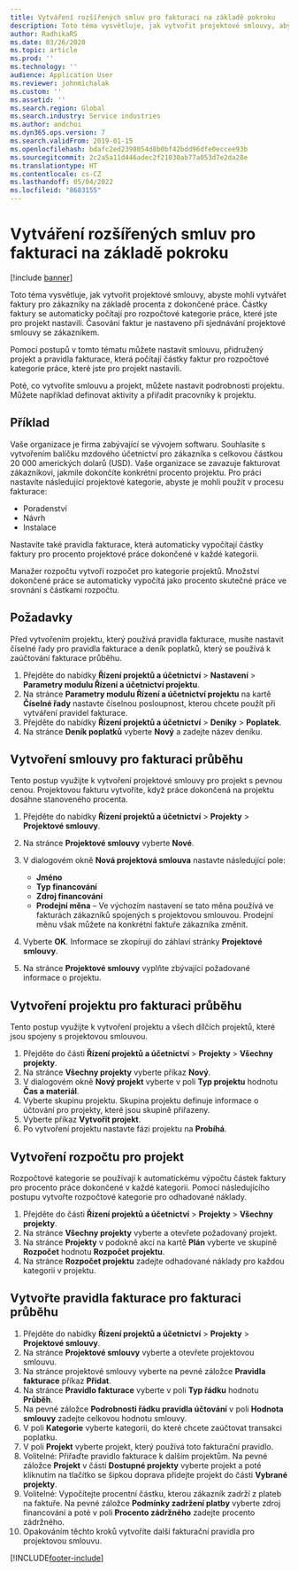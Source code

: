 ```yaml
---
title: Vytváření rozšířených smluv pro fakturaci na základě pokroku
description: Toto téma vysvětluje, jak vytvořit projektové smlouvy, abyste mohli generovat faktury pro zákazníky na základě procenta z dokončené práce.
author: RadhikaRS
ms.date: 03/26/2020
ms.topic: article
ms.prod: ''
ms.technology: ''
audience: Application User
ms.reviewer: johnmichalak
ms.custom: ''
ms.assetid: ''
ms.search.region: Global
ms.search.industry: Service industries
ms.author: andchoi
ms.dyn365.ops.version: 7
ms.search.validFrom: 2019-01-15
ms.openlocfilehash: bdafc2ed2398054d8b0bf42bdd96dfe0eccee93b
ms.sourcegitcommit: 2c2a5a11d446adec2f21030ab77a053d7e2da28e
ms.translationtype: HT
ms.contentlocale: cs-CZ
ms.lasthandoff: 05/04/2022
ms.locfileid: "8683155"
---
```

# <a name="create-advanced-contracts-for-billing-based-on-progress"></a>Vytváření rozšířených smluv pro fakturaci na základě pokroku
[!include [banner](../includes/banner.md)]

Toto téma vysvětluje, jak vytvořit projektové smlouvy, abyste mohli vytvářet faktury pro zákazníky na základě procenta z dokončené práce. Částky faktury se automaticky počítají pro rozpočtové kategorie práce, které jste pro projekt nastavili. Časování faktur je nastaveno při sjednávání projektové smlouvy se zákazníkem.

Pomocí postupů v tomto tématu můžete nastavit smlouvu, přidružený projekt a pravidla fakturace, která počítají částky faktur pro rozpočtové kategorie práce, které jste pro projekt nastavili.

Poté, co vytvoříte smlouvu a projekt, můžete nastavit podrobnosti projektu. Můžete například definovat aktivity a přiřadit pracovníky k projektu.

## <a name="example"></a>Příklad

Vaše organizace je firma zabývající se vývojem softwaru. Souhlasíte s vytvořením balíčku mzdového účetnictví pro zákazníka s celkovou částkou 20 000 amerických dolarů (USD). Vaše organizace se zavazuje fakturovat zákazníkovi, jakmile dokončíte konkrétní procento projektu. Pro práci nastavíte následující projektové kategorie, abyste je mohli použít v procesu fakturace:

- Poradenství
- Návrh
- Instalace

Nastavíte také pravidla fakturace, která automaticky vypočítají částky faktury pro procento projektové práce dokončené v každé kategorii.

Manažer rozpočtu vytvoří rozpočet pro kategorie projektů. Množství dokončené práce se automaticky vypočítá jako procento skutečné práce ve srovnání s částkami rozpočtu.

## <a name="prerequisites"></a>Požadavky

Před vytvořením projektu, který používá pravidla fakturace, musíte nastavit číselné řady pro pravidla fakturace a deník poplatků, který se používá k zaúčtování fakturace průběhu.

1. Přejděte do nabídky **Řízení projektů a účetnictví** \> **Nastavení** \> **Parametry modulu Řízení a účetnictví projektu**.
2. Na stránce **Parametry modulu Řízení a účetnictví projektu** na kartě **Číselné řady** nastavte číselnou posloupnost, kterou chcete použít při vytváření pravidel fakturace.
3. Přejděte do nabídky **Řízení projektů a účetnictví** \> **Deníky** \> **Poplatek**.
4. Na stránce **Deník poplatků** vyberte **Nový** a zadejte název deníku.

## <a name="create-a-contract-for-progress-billings"></a>Vytvoření smlouvy pro fakturaci průběhu

Tento postup využijte k vytvoření projektové smlouvy pro projekt s pevnou cenou. Projektovou fakturu vytvoříte, když práce dokončená na projektu dosáhne stanoveného procenta.

1. Přejděte do nabídky **Řízení projektů a účetnictví** \> **Projekty** \> **Projektové smlouvy**.
2. Na stránce **Projektové smlouvy** vyberte **Nové**.
3. V dialogovém okně **Nová projektová smlouva** nastavte následující pole:

    - **Jméno**
    - **Typ financování**
    - **Zdroj financování**
    - **Prodejní měna** – Ve výchozím nastavení se tato měna používá ve fakturách zákazníků spojených s projektovou smlouvou. Prodejní měnu však můžete na konkrétní faktuře zákazníka změnit.

4. Vyberte **OK**. Informace se zkopírují do záhlaví stránky **Projektové smlouvy**.
5. Na stránce **Projektové smlouvy** vyplňte zbývající požadované informace o projektu.

## <a name="create-a-project-for-progress-billings"></a>Vytvoření projektu pro fakturaci průběhu

Tento postup využijte k vytvoření projektu a všech dílčích projektů, které jsou spojeny s projektovou smlouvou.

1. Přejděte do části **Řízení projektů a účetnictví** \> **Projekty** \> **Všechny projekty**.
2. Na stránce **Všechny projekty** vyberte příkaz **Nový**.
3. V dialogovém okně **Nový projekt** vyberte v poli **Typ projektu** hodnotu **Čas a materiál**.
4. Vyberte skupinu projektu. Skupina projektu definuje informace o účtování pro projekty, které jsou skupině přiřazeny.
5. Vyberte příkaz **Vytvořit projekt**.
6. Po vytvoření projektu nastavte fázi projektu na **Probíhá**.

## <a name="create-a-budget-for-a-project"></a>Vytvoření rozpočtu pro projekt

Rozpočtové kategorie se používají k automatickému výpočtu částek faktury pro procento práce dokončené v každé kategorii. Pomocí následujícího postupu vytvořte rozpočtové kategorie pro odhadované náklady.

1. Přejděte do části **Řízení projektů a účetnictví** \> **Projekty** \> **Všechny projekty**.
2. Na stránce **Všechny projekty** vyberte a otevřete požadovaný projekt.
3. Na stránce **Projekty** v podokně akcí na kartě **Plán** vyberte ve skupině **Rozpočet** hodnotu **Rozpočet projektu**.
4. Na stránce **Rozpočet projektu** zadejte odhadované náklady pro každou kategorii v projektu.

## <a name="create-billing-rules-for-progress-billings"></a>Vytvořte pravidla fakturace pro fakturaci průběhu

1. Přejděte do nabídky **Řízení projektů a účetnictví** \> **Projekty** \> **Projektové smlouvy**.
2. Na stránce **Projektové smlouvy** vyberte a otevřete projektovou smlouvu.
3. Na stránce projektové smlouvy vyberte na pevné záložce **Pravidla fakturace** příkaz **Přidat**.
4. Na stránce **Pravidlo fakturace** vyberte v poli **Typ řádku** hodnotu **Průběh**.
5. Na pevné záložce **Podrobnosti řádku pravidla účtování** v poli **Hodnota smlouvy** zadejte celkovou hodnotu smlouvy.
6. V poli **Kategorie** vyberte kategorii, do které chcete zaúčtovat transakci poplatku.
7. V poli **Projekt** vyberte projekt, který používá toto fakturační pravidlo.
8. Volitelné: Přiřaďte pravidlo fakturace k dalším projektům. Na pevné záložce **Projekt** v části **Dostupné projekty** vyberte projekt a poté kliknutím na tlačítko se šipkou doprava přidejte projekt do části **Vybrané projekty**.
9. Volitelné: Vypočítejte procentní částku, kterou zákazník zadrží z plateb na faktuře. Na pevné záložce **Podmínky zadržení platby** vyberte zdroj financování a poté v poli **Procento zádržného** zadejte procento zádržného.
10. Opakováním těchto kroků vytvoříte další fakturační pravidla pro projektovou smlouvu.


[!INCLUDE[footer-include](../includes/footer-banner.md)]